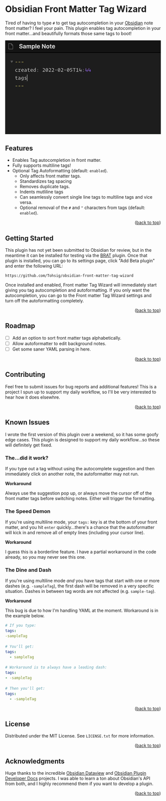 # Obsidian Front Matter Tag Wizard

Tired of having to type `#` to get tag autocompletion in your [Obsidian](https://obsidian.md/) note front matter? I feel your pain. This plugin enables tag autocompletion in your front matter...and beautifully formats those same tags to boot!

![](single-line-demo.gif)

## Features

- Enables Tag autocompletion in front matter.
- Fully supports multiline tags!
- Optional Tag Autoformatting (default: `enabled`).
  - Only affects front matter tags.
  - Standardizes tag spacing
  - Removes duplicate tags.
  - Indents mutliline tags
  - Can seamlessly convert single line tags to multiline tags and vice versa.
  - Optional removal of the `#` and `"` characters from tags (default: `enabled`).

<p align="right">(<a href="#top">back to top</a>)</p>

## Getting Started

This plugin has not yet been submitted to Obsidian for review, but in the meantime it can be installed for testing via the [BRAT](https://github.com/TfTHacker/obsidian42-brat) plugin. Once that plugin is installed, you can go to its settings page, click "Add Beta plugin" and enter the following URL:
```
https://github.com/Tohsig/obsidian-front-matter-tag-wizard
```

Once installed and enabled, Front matter Tag Wizard will immediately start giving you tag autocompletion and autoformatting. If you only want the autocompletion, you can go to the Front matter Tag Wizard settings and turn off the autoformatting completely.

<p align="right">(<a href="#top">back to top</a>)</p>

## Roadmap

- [ ] Add an option to sort front matter tags alphabetically.
- [ ] Allow autoformatter to edit background notes.
- [ ] Get some saner YAML parsing in here.

<p align="right">(<a href="#top">back to top</a>)</p>

## Contributing

Feel free to submit issues for bug reports and additional features! This is a project I spun up to support my daily workflow, so I'll be very interested to hear how it does elsewhre.

<p align="right">(<a href="#top">back to top</a>)</p>

## Known Issues

I wrote the first version of this plugin over a weekend, so it has some goofy edge cases. This plugin is designed to support my daily workflow...so these will definitely get fixed.

### The...did it work?
If you type out a tag without using the autocomplete suggestion and then immediately click on another note, the autoformatter may not run.

**Workaround**

Always use the suggestion pop up, or always move the cursor off of the front matter tags before switching notes. Either will trigger the formatting.

### The Speed Demon
If you're using multiline mode, your `tags:` key is at the bottom of your front matter, and you hit `enter` quickly...there's a chance that the autoformatter will kick in and remove all of empty lines (including your cursor line).

**Workaround**

I guess this is a borderline feature. I have a partial workaround in the code already, so you may never see this one.

### The Dine and Dash
If you're using multiline mode *and* you have tags that start with one or more dashes (e.g. `-sampleTag`), the first dash will be removed in a very specific situation. Dashes in between tag words are not affected (e.g. `sample-tag`).

**Workaround**

This bug is due to how I'm handling YAML at the moment. Workaround is in the example below.

```yaml
# If you type:
tags:
-sampleTag

# You'll get:
tags:
  - sampleTag

# Workaround is to always have a leading dash:
tags:
- -sampleTag

# Then you'll get:
tags:
  - -sampleTag
```

<p align="right">(<a href="#top">back to top</a>)</p>

## License 

Distributed under the MIT License. See `LICENSE.txt` for more information.

<p align="right">(<a href="#top">back to top</a>)</p>

## Acknowledgments

Huge thanks to the incredible [Obsidian Dataview](https://github.com/blacksmithgu/obsidian-dataview) and [Obsidian Plugin Developer Docs](https://marcus.se.net/obsidian-plugin-docs/) projects. I was able to learn a ton about Obsidian's API from both, and I highly recommend them if you want to develop a plugin.

<p align="right">(<a href="#top">back to top</a>)</p>
